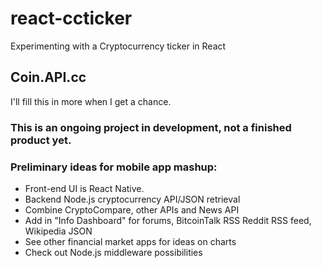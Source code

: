 # react-ccticker
Experimenting with a Cryptocurrency ticker in React

## Coin.API.cc

I'll fill this in more when I get a chance.


### This is an ongoing project in development, not a finished product yet. 

### Preliminary ideas for mobile app mashup:

* Front-end UI is React Native.
* Backend Node.js cryptocurrency API/JSON retrieval
* Combine CryptoCompare, other APIs and News API
* Add in "Info Dashboard" for forums, BitcoinTalk RSS Reddit RSS feed, Wikipedia JSON
* See other financial market apps for ideas on charts
* Check out Node.js middleware possibilities
